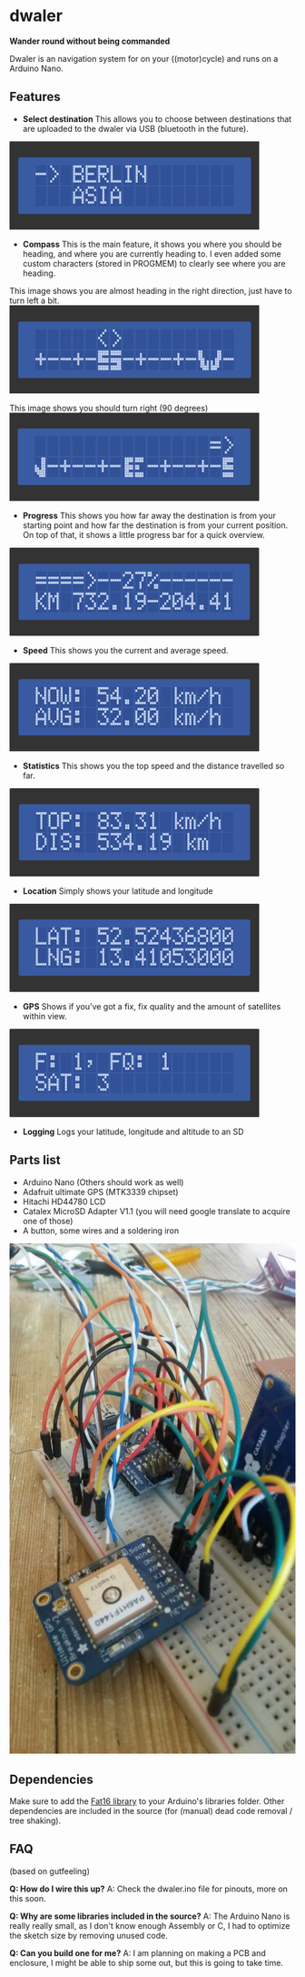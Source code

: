 # dwaler

**Wander round without being commanded**

Dwaler is an navigation system for on your ((motor)cycle) and runs on a Arduino Nano.

## Features

- **Select destination** This allows you to choose between destinations that are uploaded to the dwaler via USB (bluetooth in the future).

![Trip selector](https://github.com/vespakoen/dwaler/blob/master/screenshots/tripselector.png?raw=true)

- **Compass** This is the main feature, it shows you where you should be heading, and where you are currently heading to. I even added some custom characters (stored in PROGMEM) to clearly see where you are heading.

This image shows you are almost heading in the right direction, just have to turn left a bit.  
![Compass in range](https://github.com/vespakoen/dwaler/blob/master/screenshots/compass-in-range.png?raw=true)

This image shows you should turn right (90 degrees)  
![Compass out of range](https://github.com/vespakoen/dwaler/blob/master/screenshots/compass-out-of-range.png?raw=true)

- **Progress** This shows you how far away the destination is from your starting point and how far the destination is from your current position. On top of that, it shows a little progress bar for a quick overview.

![Progress](https://github.com/vespakoen/dwaler/blob/master/screenshots/progress.png?raw=true)

- **Speed** This shows you the current and average speed.

![Speed](https://github.com/vespakoen/dwaler/blob/master/screenshots/speed.png?raw=true)

- **Statistics** This shows you the top speed and the distance travelled so far.

![Stats](https://github.com/vespakoen/dwaler/blob/master/screenshots/stats.png?raw=true)

- **Location** Simply shows your latitude and longitude

![Position](https://github.com/vespakoen/dwaler/blob/master/screenshots/position.png?raw=true)

- **GPS** Shows if you've got a fix, fix quality and the amount of satellites within view.

![GPS](https://github.com/vespakoen/dwaler/blob/master/screenshots/gps.png?raw=true)

- **Logging** Logs your latitude, longitude and altitude to an SD

## Parts list

- Arduino Nano (Others should work as well)
- Adafruit ultimate GPS (MTK3339 chipset)
- Hitachi HD44780 LCD
- Catalex MicroSD Adapter V1.1 (you will need google translate to acquire one of those)
- A button, some wires and a soldering iron

![On the breadboard](https://github.com/vespakoen/dwaler/blob/master/screenshots/breadboard.jpg?raw=true)

## Dependencies

Make sure to add the [Fat16 library](https://github.com/greiman/Fat16) to your Arduino's libraries folder.
Other dependencies are included in the source (for (manual) dead code removal / tree shaking).

## FAQ

(based on gutfeeling)

**Q: How do I wire this up?**
A: Check the dwaler.ino file for pinouts, more on this soon.

**Q: Why are some libraries included in the source?**
A: The Arduino Nano is really really small, as I don't know enough Assembly or C, I had to optimize the sketch size by removing unused code.

**Q: Can you build one for me?**
A: I am planning on making a PCB and enclosure, I might be able to ship some out, but this is going to take time.